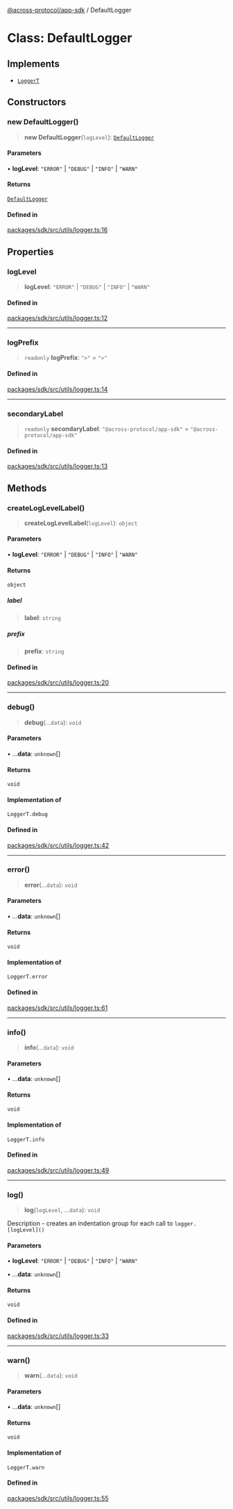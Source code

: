 [@across-protocol/app-sdk](../README.md) / DefaultLogger

# Class: DefaultLogger

## Implements

- [`LoggerT`](../type-aliases/LoggerT.md)

## Constructors

### new DefaultLogger()

> **new DefaultLogger**(`logLevel`): [`DefaultLogger`](DefaultLogger.md)

#### Parameters

• **logLevel**: `"ERROR"` \| `"DEBUG"` \| `"INFO"` \| `"WARN"`

#### Returns

[`DefaultLogger`](DefaultLogger.md)

#### Defined in

[packages/sdk/src/utils/logger.ts:16](https://github.com/across-protocol/toolkit/blob/d027d7c23e7230b7b5f439570f9efd60c1d715ce/packages/sdk/src/utils/logger.ts#L16)

## Properties

### logLevel

> **logLevel**: `"ERROR"` \| `"DEBUG"` \| `"INFO"` \| `"WARN"`

#### Defined in

[packages/sdk/src/utils/logger.ts:12](https://github.com/across-protocol/toolkit/blob/d027d7c23e7230b7b5f439570f9efd60c1d715ce/packages/sdk/src/utils/logger.ts#L12)

***

### logPrefix

> `readonly` **logPrefix**: `">"` = `">"`

#### Defined in

[packages/sdk/src/utils/logger.ts:14](https://github.com/across-protocol/toolkit/blob/d027d7c23e7230b7b5f439570f9efd60c1d715ce/packages/sdk/src/utils/logger.ts#L14)

***

### secondaryLabel

> `readonly` **secondaryLabel**: `"@across-protocol/app-sdk"` = `"@across-protocol/app-sdk"`

#### Defined in

[packages/sdk/src/utils/logger.ts:13](https://github.com/across-protocol/toolkit/blob/d027d7c23e7230b7b5f439570f9efd60c1d715ce/packages/sdk/src/utils/logger.ts#L13)

## Methods

### createLogLevelLabel()

> **createLogLevelLabel**(`logLevel`): `object`

#### Parameters

• **logLevel**: `"ERROR"` \| `"DEBUG"` \| `"INFO"` \| `"WARN"`

#### Returns

`object`

##### label

> **label**: `string`

##### prefix

> **prefix**: `string`

#### Defined in

[packages/sdk/src/utils/logger.ts:20](https://github.com/across-protocol/toolkit/blob/d027d7c23e7230b7b5f439570f9efd60c1d715ce/packages/sdk/src/utils/logger.ts#L20)

***

### debug()

> **debug**(...`data`): `void`

#### Parameters

• ...**data**: `unknown`[]

#### Returns

`void`

#### Implementation of

`LoggerT.debug`

#### Defined in

[packages/sdk/src/utils/logger.ts:42](https://github.com/across-protocol/toolkit/blob/d027d7c23e7230b7b5f439570f9efd60c1d715ce/packages/sdk/src/utils/logger.ts#L42)

***

### error()

> **error**(...`data`): `void`

#### Parameters

• ...**data**: `unknown`[]

#### Returns

`void`

#### Implementation of

`LoggerT.error`

#### Defined in

[packages/sdk/src/utils/logger.ts:61](https://github.com/across-protocol/toolkit/blob/d027d7c23e7230b7b5f439570f9efd60c1d715ce/packages/sdk/src/utils/logger.ts#L61)

***

### info()

> **info**(...`data`): `void`

#### Parameters

• ...**data**: `unknown`[]

#### Returns

`void`

#### Implementation of

`LoggerT.info`

#### Defined in

[packages/sdk/src/utils/logger.ts:49](https://github.com/across-protocol/toolkit/blob/d027d7c23e7230b7b5f439570f9efd60c1d715ce/packages/sdk/src/utils/logger.ts#L49)

***

### log()

> **log**(`logLevel`, ...`data`): `void`

Description - creates an indentation group for each call to `logger.[logLevel]()`

#### Parameters

• **logLevel**: `"ERROR"` \| `"DEBUG"` \| `"INFO"` \| `"WARN"`

• ...**data**: `unknown`[]

#### Returns

`void`

#### Defined in

[packages/sdk/src/utils/logger.ts:33](https://github.com/across-protocol/toolkit/blob/d027d7c23e7230b7b5f439570f9efd60c1d715ce/packages/sdk/src/utils/logger.ts#L33)

***

### warn()

> **warn**(...`data`): `void`

#### Parameters

• ...**data**: `unknown`[]

#### Returns

`void`

#### Implementation of

`LoggerT.warn`

#### Defined in

[packages/sdk/src/utils/logger.ts:55](https://github.com/across-protocol/toolkit/blob/d027d7c23e7230b7b5f439570f9efd60c1d715ce/packages/sdk/src/utils/logger.ts#L55)
